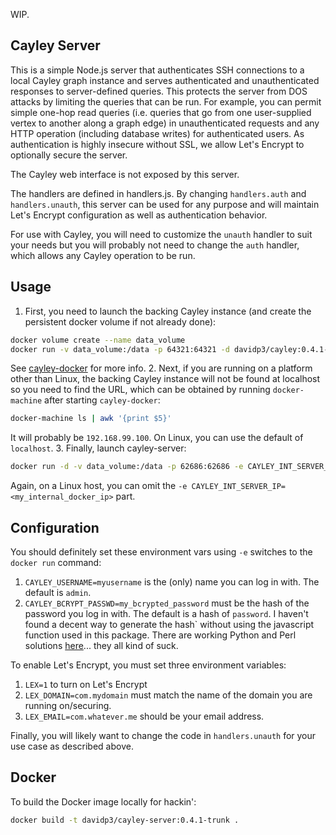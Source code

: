 WIP.

## Cayley Server

This is a simple Node.js server that authenticates SSH connections
to a local Cayley graph instance and serves authenticated and
unauthenticated responses to server-defined
queries.  This protects the server from DOS attacks by limiting the
queries that can be run.  For example, you can permit simple one-hop
read queries (i.e. queries that go from one user-supplied vertex to
another along a graph edge) in unauthenticated requests and any
HTTP operation (including database writes) for authenticated users.
As authentication is highly insecure without SSL, we allow Let's
Encrypt to optionally secure the server.

The Cayley web interface is not exposed by this server.

The handlers are defined in handlers.js.  By changing
`handlers.auth` and `handlers.unauth`, this server can be used for
any purpose and will maintain Let's Encrypt configuration as well as
authentication behavior.

For use with Cayley, you will need to customize the `unauth` handler
to suit your needs but you will probably not need to change
the `auth` handler, which allows any Cayley operation to be run.

## Usage

1. First, you need to launch the backing Cayley instance (and create the
persistent docker volume if not already done):
```sh
docker volume create --name data_volume
docker run -v data_volume:/data -p 64321:64321 -d davidp3/cayley:0.4.1-trunk
```
See [cayley-docker](https://github.com/davidp3/cayley-docker) for more info.
2. Next, if you are running on a platform other than Linux, the backing Cayley
instance will not be found at localhost so you need to find the URL, which
can be obtained by running `docker-machine` after
starting `cayley-docker`:
```sh
docker-machine ls | awk '{print $5}'
```
It will probably be `192.168.99.100`.  On Linux, you can use the default of
`localhost`.
3. Finally, launch cayley-server:
```sh
docker run -d -v data_volume:/data -p 62686:62686 -e CAYLEY_INT_SERVER_IP=<my_internal_docker_ip> davidp3/cayley-server:0.4.1-trunk
```
Again, on a Linux host, you can omit the
`-e CAYLEY_INT_SERVER_IP=<my_internal_docker_ip>` part.

## Configuration

You should definitely set these environment vars using `-e` switches to
the `docker run` command:

1. `CAYLEY_USERNAME=myusername` is the (only) name you can log in with.  The
default is `admin`.
2. `CAYLEY_BCRYPT_PASSWD=my_bcrypted_password` must be the hash of the password you
log in with.  The default is a hash of `password`.
I haven't found a decent way to generate the hash` without using the
javascript function used in this package.  There are working Python and Perl solutions
[here](http://unix.stackexchange.com/questions/52108/how-to-create-sha512-password-hashes-on-command-line)...
they all kind of suck.

To enable Let's Encrypt, you must set three environment variables:

1. `LEX=1` to turn on Let's Encrypt
2. `LEX_DOMAIN=com.mydomain` must match the name of the domain you are running on/securing.
3. `LEX_EMAIL=com.whatever.me` should be your email address.

Finally, you will likely want to change the code in `handlers.unauth` for your
use case as described above.

## Docker

To build the Docker image locally for hackin':
```sh
docker build -t davidp3/cayley-server:0.4.1-trunk .
```
